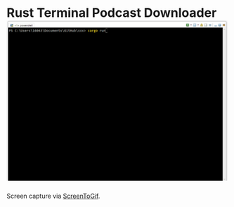 






<a name="fast-start"></a>
# Rust Terminal Podcast Downloader ![](./images/Animation.gif)


Screen capture via [ScreenToGif](https://www.screentogif.com/).